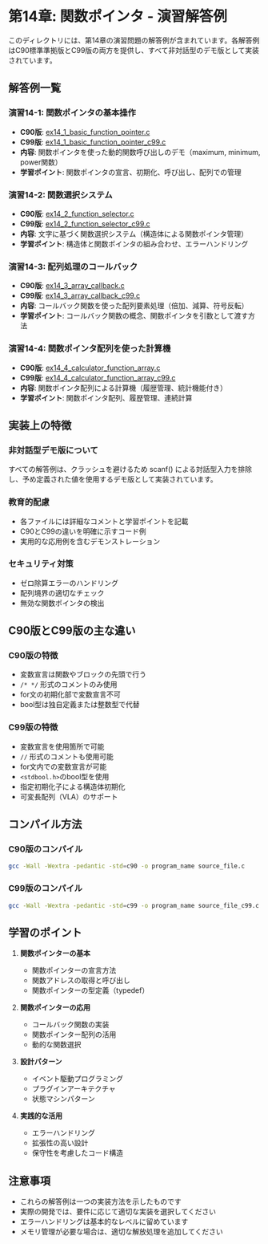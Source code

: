 # 第14章: 関数ポインタ - 演習解答例

このディレクトリには、第14章の演習問題の解答例が含まれています。各解答例はC90標準準拠版とC99版の両方を提供し、すべて非対話型のデモ版として実装されています。

## 解答例一覧

### 演習14-1: 関数ポインタの基本操作
- **C90版**: [ex14_1_basic_function_pointer.c](ex14_1_basic_function_pointer.c)
- **C99版**: [ex14_1_basic_function_pointer_c99.c](ex14_1_basic_function_pointer_c99.c)
- **内容**: 関数ポインタを使った動的関数呼び出しのデモ（maximum, minimum, power関数）
- **学習ポイント**: 関数ポインタの宣言、初期化、呼び出し、配列での管理

### 演習14-2: 関数選択システム
- **C90版**: [ex14_2_function_selector.c](ex14_2_function_selector.c)
- **C99版**: [ex14_2_function_selector_c99.c](ex14_2_function_selector_c99.c)
- **内容**: 文字に基づく関数選択システム（構造体による関数ポインタ管理）
- **学習ポイント**: 構造体と関数ポインタの組み合わせ、エラーハンドリング

### 演習14-3: 配列処理のコールバック
- **C90版**: [ex14_3_array_callback.c](ex14_3_array_callback.c)
- **C99版**: [ex14_3_array_callback_c99.c](ex14_3_array_callback_c99.c)
- **内容**: コールバック関数を使った配列要素処理（倍加、減算、符号反転）
- **学習ポイント**: コールバック関数の概念、関数ポインタを引数として渡す方法

### 演習14-4: 関数ポインタ配列を使った計算機
- **C90版**: [ex14_4_calculator_function_array.c](ex14_4_calculator_function_array.c)
- **C99版**: [ex14_4_calculator_function_array_c99.c](ex14_4_calculator_function_array_c99.c)
- **内容**: 関数ポインタ配列による計算機（履歴管理、統計機能付き）
- **学習ポイント**: 関数ポインタ配列、履歴管理、連続計算

## 実装上の特徴

### 非対話型デモ版について
すべての解答例は、クラッシュを避けるため scanf() による対話型入力を排除し、予め定義された値を使用するデモ版として実装されています。

### 教育的配慮
- 各ファイルには詳細なコメントと学習ポイントを記載
- C90とC99の違いを明確に示すコード例
- 実用的な応用例を含むデモンストレーション

### セキュリティ対策
- ゼロ除算エラーのハンドリング
- 配列境界の適切なチェック
- 無効な関数ポインタの検出

## C90版とC99版の主な違い

### C90版の特徴
- 変数宣言は関数やブロックの先頭で行う
- `/* */` 形式のコメントのみ使用
- for文の初期化部で変数宣言不可
- bool型は独自定義または整数型で代替

### C99版の特徴
- 変数宣言を使用箇所で可能
- `//` 形式のコメントも使用可能
- for文内での変数宣言が可能
- `<stdbool.h>`のbool型を使用
- 指定初期化子による構造体初期化
- 可変長配列（VLA）のサポート

## コンパイル方法

### C90版のコンパイル
```bash
gcc -Wall -Wextra -pedantic -std=c90 -o program_name source_file.c
```

### C99版のコンパイル
```bash
gcc -Wall -Wextra -pedantic -std=c99 -o program_name source_file_c99.c
```

## 学習のポイント

1. **関数ポインターの基本**
   - 関数ポインターの宣言方法
   - 関数アドレスの取得と呼び出し
   - 関数ポインターの型定義（typedef）

2. **関数ポインターの応用**
   - コールバック関数の実装
   - 関数ポインター配列の活用
   - 動的な関数選択

3. **設計パターン**
   - イベント駆動プログラミング
   - プラグインアーキテクチャ
   - 状態マシンパターン

4. **実践的な活用**
   - エラーハンドリング
   - 拡張性の高い設計
   - 保守性を考慮したコード構造

## 注意事項

- これらの解答例は一つの実装方法を示したものです
- 実際の開発では、要件に応じて適切な実装を選択してください
- エラーハンドリングは基本的なレベルに留めています
- メモリ管理が必要な場合は、適切な解放処理を追加してください